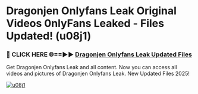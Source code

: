 # Dragonjen Onlyfans Leak Original Videos 0nlyFans Leaked - Files Updated! (u08j1)

<h3>🔴 CLICK HERE 🌐==►► <a href="https://tinyurl.com/2wckxsce" rel="nofollow">Dragonjen Onlyfans Leak Updated Files</a></h3>

Get Dragonjen Onlyfans Leak and all content. Now you can access all videos and pictures of Dragonjen Onlyfans Leak. New Updated Files 2025!

[![u08j1](https://i.imgur.com/AFduVYN.gif)](https://tinyurl.com/2wckxsce)
